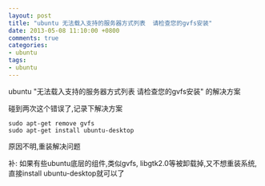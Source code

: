 ```yaml
---
layout: post
title: "ubuntu 无法载入支持的服务器方式列表  请检查您的gvfs安装"
date: 2013-05-08 11:10:00 +0800
comments: true
categories:
- ubuntu
tags:
- ubuntu
---
```


ubuntu "无法载入支持的服务器方式列表  请检查您的gvfs安装" 的解决方案

碰到两次这个错误了,记录下解决方案

```
sudo apt-get remove gvfs
sudo apt-get install ubuntu-desktop
```

原因不明,重装解决问题

补: 如果有些ubuntu底层的组件,类似gvfs, libgtk2.0等被卸载掉,又不想重装系统,直接install ubuntu-desktop就可以了








